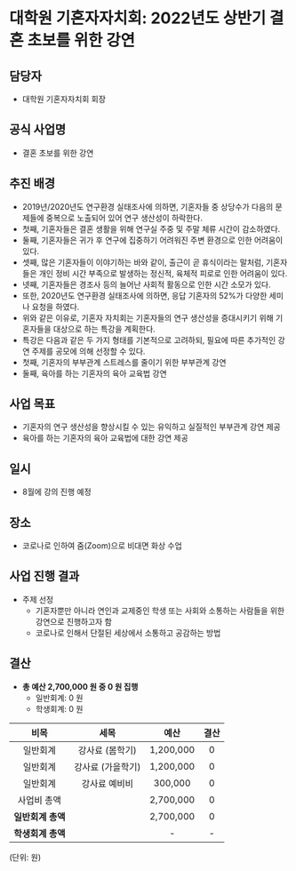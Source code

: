 대학원 기혼자자치회: 2022년도 상반기 결혼 초보를 위한 강연
===

## 담당자
- 대학원 기혼자자치회 회장

## 공식 사업명
- 결혼 초보를 위한 강연

## 추진 배경
- 2019년/2020년도 연구환경 실태조사에 의하면, 기혼자들 중 상당수가 다음의 문제들에 중복으로 노출되어 있어 연구 생산성이 하락한다.
- 첫째, 기혼자들은 결혼 생활을 위해 연구실 주중 및 주말 체류 시간이 감소하였다.
- 둘째, 기혼자들은 귀가 후 연구에 집중하기 어려워진 주변 환경으로 인한 어려움이 있다.
- 셋째, 많은 기혼자들이 이야기하는 바와 같이, 출근이 곧 휴식이라는 말처럼, 기혼자들은 개인 정비 시간 부족으로 발생하는 정신적, 육체적 피로로 인한 어려움이 있다.
- 넷째, 기혼자들은 경조사 등의 늘어난 사회적 활동으로 인한 시간 소모가 있다.
- 또한, 2020년도 연구환경 실태조사에 의하면, 응답 기혼자의 52%가 다양한 세미나 요청을 하였다.
- 위와 같은 이유로, 기혼자 자치회는 기혼자들의 연구 생산성을 증대시키기 위해 기혼자들을 대상으로 하는 특강을 계획한다.
- 특강은 다음과 같은 두 가지 형태를 기본적으로 고려하되, 필요에 따른 추가적인 강연 주제를 공모에 의해 선정할 수 있다.
- 첫째, 기혼자의 부부관계 스트레스를 줄이기 위한 부부관계 강연
- 둘째, 육아를 하는 기혼자의 육아 교육법 강연

## 사업 목표
- 기혼자의 연구 생산성을 향상시킬 수 있는 유익하고 실질적인 부부관계 강연 제공
- 육아를 하는 기혼자의 육아 교육법에 대한 강연 제공

## 일시 
- 8월에 강의 진행 예정

## 장소 
- 코로나로 인하여 줌(Zoom)으로 비대면 화상 수업

## 사업 진행 결과 
- 주제 선정
  - 기혼자뿐만 아니라 연인과 교제중인 학생 또는 사회와 소통하는 사람들을 위한 강연으로 진행하고자 함
  - 코로나로 인해서 단절된 세상에서 소통하고 공감하는 방법

## 결산
- **총 예산 2,700,000 원 중 0 원 집행**
    - 일반회계: 0 원
    - 학생회계: 0 원

| **비목** | **세목** | **예산** | **결산** |
|:---:|:---:|:---:|:---:|
| 일반회계 | 강사료 (봄학기) |  1,200,000 | 0 |
| 일반회계 | 강사료 (가을학기) |  1,200,000 | 0 |
| 일반회계 | 강사료 예비비 |  300,000 | 0 |
| 사업비 총액 |  |  2,700,000 | 0 |
| **일반회계 총액** |    | 2,700,000 | 0 | 
| **학생회계 총액** |    | - | - |

(단위: 원)
